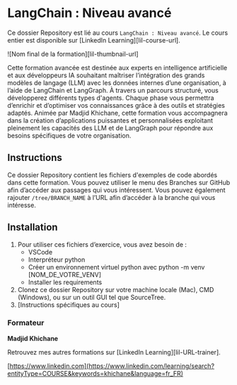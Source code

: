 # LangChain : Niveau avancé

Ce dossier Repository est lié au cours `LangChain : Niveau avancé`. Le cours entier est disponible sur [LinkedIn Learning][lil-course-url].

![Nom final de la formation][lil-thumbnail-url] 

Cette formation avancée est destinée aux experts en intelligence artificielle et aux développeurs IA souhaitant maîtriser l’intégration des grands modèles de langage (LLM) avec les données internes d’une organisation, à l’aide de LangChain et LangGraph. À travers un parcours structuré, vous développerez différents types d'agents. Chaque phase vous permettra d’enrichir et d’optimiser vos connaissances grâce à des outils et stratégies adaptés. Animée par Madjid Khichane, cette formation vous accompagnera dans la création d’applications puissantes et personnalisées exploitant pleinement les capacités des LLM et de LangGraph pour répondre aux besoins spécifiques de votre organisation.	

## Instructions

Ce dossier Repository contient les fichiers d'exemples de code abordés dans cette formation. Vous pouvez utiliser le menu des Branches sur GitHub afin d’accéder aux passages qui vous intéressent. Vous pouvez également rajouter `/tree/BRANCH_NAME` à l’URL afin d’accéder à la branche qui vous intéresse. 


## Installation

1. Pour utiliser ces fichiers d’exercice, vous avez besoin de : 
   - VSCode
   - Interpréteur python
   - Créer un environnement virtuel python avec python -m venv [NOM_DE_VOTRE_VENV]
   - Installer les requirements  
2. Clonez ce dossier Repository sur votre machine locale (Mac), CMD (Windows), ou sur un outil GUI tel que SourceTree. 
3. [Instructions spécifiques au cours] 


### Formateur

**Madjid Khichane** 

 Retrouvez mes autres formations sur [LinkedIn Learning][lil-URL-trainer].

[0]: # (Replace these placeholder URLs with actual course URLs)
[https://www.linkedin.com](https://www.linkedin.com/learning/search?entityType=COURSE&keywords=khichane&language=fr_FR)
 

[1]: # (End of FR-Instruction ###############################################################################################)
